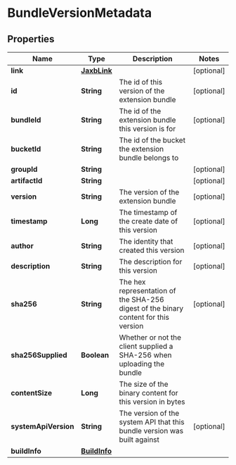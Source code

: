 # BundleVersionMetadata

## Properties
Name | Type | Description | Notes
------------ | ------------- | ------------- | -------------
**link** | [**JaxbLink**](JaxbLink.md) |  |  [optional]
**id** | **String** | The id of this version of the extension bundle |  [optional]
**bundleId** | **String** | The id of the extension bundle this version is for |  [optional]
**bucketId** | **String** | The id of the bucket the extension bundle belongs to | 
**groupId** | **String** |  |  [optional]
**artifactId** | **String** |  |  [optional]
**version** | **String** | The version of the extension bundle |  [optional]
**timestamp** | **Long** | The timestamp of the create date of this version |  [optional]
**author** | **String** | The identity that created this version |  [optional]
**description** | **String** | The description for this version |  [optional]
**sha256** | **String** | The hex representation of the SHA-256 digest of the binary content for this version |  [optional]
**sha256Supplied** | **Boolean** | Whether or not the client supplied a SHA-256 when uploading the bundle | 
**contentSize** | **Long** | The size of the binary content for this version in bytes | 
**systemApiVersion** | **String** | The version of the system API that this bundle version was built against |  [optional]
**buildInfo** | [**BuildInfo**](BuildInfo.md) |  | 
